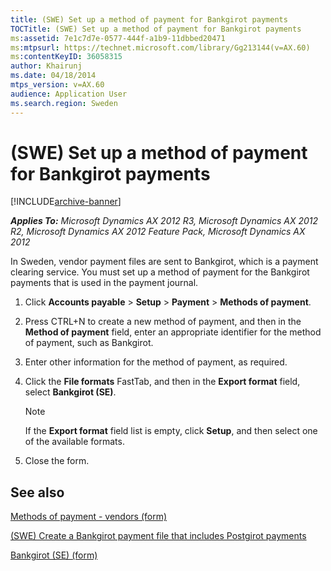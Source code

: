```yaml
---
title: (SWE) Set up a method of payment for Bankgirot payments
TOCTitle: (SWE) Set up a method of payment for Bankgirot payments
ms:assetid: 7e1c7d7e-0577-444f-a1b9-11dbbed20471
ms:mtpsurl: https://technet.microsoft.com/library/Gg213144(v=AX.60)
ms:contentKeyID: 36058315
author: Khairunj
ms.date: 04/18/2014
mtps_version: v=AX.60
audience: Application User
ms.search.region: Sweden
---
```


# (SWE) Set up a method of payment for Bankgirot payments 


[!INCLUDE[archive-banner](includes/archive-banner.md)]


_**Applies To:** Microsoft Dynamics AX 2012 R3, Microsoft Dynamics AX 2012 R2, Microsoft Dynamics AX 2012 Feature Pack, Microsoft Dynamics AX 2012_

In Sweden, vendor payment files are sent to Bankgirot, which is a payment clearing service. You must set up a method of payment for the Bankgirot payments that is used in the payment journal.

1.  Click **Accounts payable** \> **Setup** \> **Payment** \> **Methods of payment**.

2.  Press CTRL+N to create a new method of payment, and then in the **Method of payment** field, enter an appropriate identifier for the method of payment, such as Bankgirot.

3.  Enter other information for the method of payment, as required.

4.  Click the **File formats** FastTab, and then in the **Export format** field, select **Bankgirot (SE)**.
    

    > [!NOTE]
    > <P>If the <STRONG>Export format</STRONG> field list is empty, click <STRONG>Setup</STRONG>, and then select one of the available formats.</P>



5.  Close the form.

## See also

[Methods of payment - vendors (form)](https://technet.microsoft.com/library/aa618565\(v=ax.60\))

[(SWE) Create a Bankgirot payment file that includes Postgirot payments](swe-create-a-bankgirot-payment-file-that-includes-postgirot-payments.md)

[Bankgirot (SE) (form)](https://technet.microsoft.com/library/hh209643\(v=ax.60\))

  


